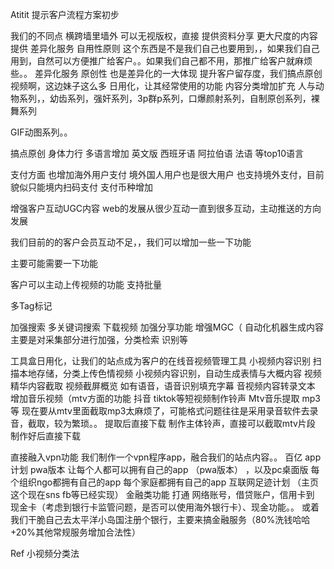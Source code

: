 Atitit 提示客户流程方案初步



我们的不同点
横跨墙里墙外 
可以无视版权，直接 提供资料分享
更大尺度的内容提供
 差异化服务
自用性原则
这个东西是不是我们自己也要用到，，如果我们自己用到，自然可以方便推广给客户。。如果我们自己都不用，那推广给客户就麻烦些。。
差异化服务
原创性 也是差异化的一大体现
提升客户留存度，我们搞点原创视频啊，这边妹子这么多
日用化，让其经常使用的功能
内容分类增加扩充
人与动物系列，，幼齿系列，强奸系列，3p群p系列，口爆颜射系列，自制原创系列，裸舞系列

GIF动图系列。。

搞点原创 身体力行
多语言增加 
英文版
西班牙语 阿拉伯语 法语
等top10语言

支付方面
也增加海外用户支付
境外国人用户也是很大用户
也支持境外支付，目前貌似只能境内扫码支付
支付币种增加

增强客户互动UGC内容
web的发展从很少互动一直到很多互动，主动推送的方向发展   

我们目前的的客户会员互动不足，，我们可以增加一些一下功能

主要可能需要一下功能

客户可以主动上传视频的功能 支持批量 

多Tag标记

加强搜索 多关键词搜索
下载视频
加强分享功能
增强MGC（ 自动化机器生成内容
主要是对采集部分进行加强，分类检索 识别等

工具盒日用化，让我们的站点成为客户的在线音视频管理工具
小视频内容识别  扫描本地存储，分类上传色情视频
小视频内容识别，自动生成表情与大概内容
视频精华内容截取
视频截屏概览
如有语音，语音识别填充字幕
音视频内容转录文本
增加音乐视频（mtv方面的功能
抖音 tiktok等短视频制作铃声
Mtv音乐提取 mp3等
现在要从mtv里面截取mp3太麻烦了，可能格式问题往往是采用录音软件去录音，截取，较为繁琐。。
提取后直接下载
制作主体铃声，直接可以截取mtv片段
制作好后直接下载

直接融入vpn功能
我们制作一个vpn程序app，融合我们的站点内容。。
百亿 app计划 pwa版本
让每个人都可以拥有自己的app （pwa版本） ，以及pc桌面版
每个组织ngo都拥有自己的app
每个家庭都拥有自己的app
互联网足迹计划 （主页这个现在sns fb等已经实现）
金融类功能
打通 网络账号，借贷账户，信用卡到 现金卡（考虑到银行卡监管问题，是否可以使用海外银行卡）、现金功能。。
或着我们干脆自己去太平洋小岛国注册个银行，主要来搞金融服务（80%洗钱哈哈+20%其他常规服务增加合法性）

Ref
小视频分类法
